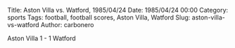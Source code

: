 Title: Aston Villa vs. Watford, 1985/04/24
Date: 1985/04/24 00:00
Category: sports
Tags: football, football scores, Aston Villa, Watford
Slug: aston-villa-vs-watford
Author: carbonero


Aston Villa 1 - 1 Watford

